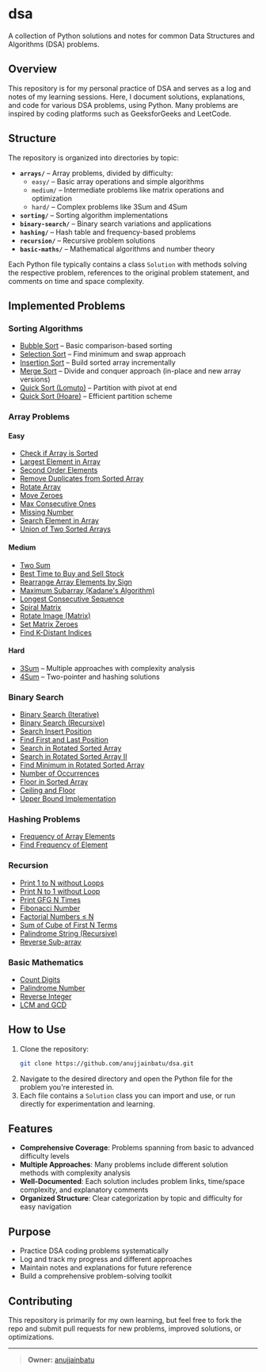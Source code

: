 # dsa

A collection of Python solutions and notes for common Data Structures and Algorithms (DSA) problems.

## Overview

This repository is for my personal practice of DSA and serves as a log and notes of my learning sessions. Here, I document solutions, explanations, and code for various DSA problems, using Python. Many problems are inspired by coding platforms such as GeeksforGeeks and LeetCode.

## Structure

The repository is organized into directories by topic:

- **`arrays/`** – Array problems, divided by difficulty:
  - `easy/` – Basic array operations and simple algorithms
  - `medium/` – Intermediate problems like matrix operations and optimization
  - `hard/` – Complex problems like 3Sum and 4Sum
- **`sorting/`** – Sorting algorithm implementations
- **`binary-search/`** – Binary search variations and applications
- **`hashing/`** – Hash table and frequency-based problems
- **`recursion/`** – Recursive problem solutions
- **`basic-maths/`** – Mathematical algorithms and number theory

Each Python file typically contains a class `Solution` with methods solving the respective problem, references to the original problem statement, and comments on time and space complexity.

## Implemented Problems

### Sorting Algorithms
- [Bubble Sort](sorting/bubble-sort) – Basic comparison-based sorting
- [Selection Sort](sorting/selection-sort.py) – Find minimum and swap approach
- [Insertion Sort](sorting/insertion-sort.py) – Build sorted array incrementally
- [Merge Sort](sorting/merge-sort.py) – Divide and conquer approach (in-place and new array versions)
- [Quick Sort (Lomuto)](sorting/quick-sort-lomuto-scheme—pivot-at-end.py) – Partition with pivot at end
- [Quick Sort (Hoare)](sorting/quick-sort-hoare-partition-scheme—pivot-at-start.py) – Efficient partition scheme

### Array Problems

#### Easy
- [Check if Array is Sorted](arrays/easy/check-if-an-array-is-sorted.py)
- [Largest Element in Array](arrays/easy/largest-element-in-array.py)
- [Second Order Elements](arrays/easy/second-order-elements.py)
- [Remove Duplicates from Sorted Array](arrays/easy/remove-duplicates-from-sorted-array.py)
- [Rotate Array](arrays/easy/rotate-array.py)
- [Move Zeroes](arrays/easy/move-zeroes.py)
- [Max Consecutive Ones](arrays/easy/max-consecutive-ones.py)
- [Missing Number](arrays/easy/missing-number.py)
- [Search Element in Array](arrays/easy/search-an-element-in-an-array.py)
- [Union of Two Sorted Arrays](arrays/easy/union-of-two-sorted-arrays.py)

#### Medium
- [Two Sum](arrays/medium/two-sum.py)
- [Best Time to Buy and Sell Stock](arrays/medium/best-time-to-buy-and-sell-stock.py)
- [Rearrange Array Elements by Sign](arrays/medium/rearrange-array-elements-by-sign.py)
- [Maximum Subarray (Kadane's Algorithm)](arrays/medium/maximum-subarray-kadane-algorithm.py)
- [Longest Consecutive Sequence](arrays/medium/longest-consecutive-sequence.py)
- [Spiral Matrix](arrays/medium/spiral-matrix.py)
- [Rotate Image (Matrix)](arrays/medium/rotate-image.py)
- [Set Matrix Zeroes](arrays/medium/set-matrix-zeroes.py)
- [Find K-Distant Indices](arrays/medium/find-all-k-distant-indices-in-an-array.py)

#### Hard
- [3Sum](arrays/hard/3sum.py) – Multiple approaches with complexity analysis
- [4Sum](arrays/hard/4sum.py) – Two-pointer and hashing solutions

### Binary Search
- [Binary Search (Iterative)](binary-search/binary-search-iterative.py)
- [Binary Search (Recursive)](binary-search/binary-search-recursive.py)
- [Search Insert Position](binary-search/search-insert-position.py)
- [Find First and Last Position](binary-search/find-first-and-last-position-of-element-in-sorted-array.py)
- [Search in Rotated Sorted Array](binary-search/search-in-rotated-sorted-array.py)
- [Search in Rotated Sorted Array II](binary-search/search-in-rotated-sorted-array-ii.py)
- [Find Minimum in Rotated Sorted Array](binary-search/find-minimum-in-rotated-sorted-array.py)
- [Number of Occurrences](binary-search/number-of-occurrence.py)
- [Floor in Sorted Array](binary-search/floor-in-a-sorted-array.py)
- [Ceiling and Floor](binary-search/ceiling-floor-in-a-sorted-array.py)
- [Upper Bound Implementation](binary-search/implement-upper-bound.py)

### Hashing Problems
- [Frequency of Array Elements](hashing/frequency-of-array-elements.py)
- [Find Frequency of Element](hashing/find-the-frequency.py)

### Recursion
- [Print 1 to N without Loops](recursion/print-1-to-n-without-using-loops.py)
- [Print N to 1 without Loop](recursion/print-n-to-1-without-loop.py)
- [Print GFG N Times](recursion/print-gfg-n-times.py)
- [Fibonacci Number](recursion/fibonacci-number.py)
- [Factorial Numbers ≤ N](recursion/find-all-factorial-numbers-less-than-or-equal-to-n.py)
- [Sum of Cube of First N Terms](recursion/sum-of-cube-of-first-n-terms)
- [Palindrome String (Recursive)](recursion/palindrome-string.py)
- [Reverse Sub-array](recursion/reverse-sub-array.py)

### Basic Mathematics
- [Count Digits](basic-maths/number-of-digits.py)
- [Palindrome Number](basic-maths/palindrome-number.py)
- [Reverse Integer](basic-maths/reverse-integer.py)
- [LCM and GCD](basic-maths/lcm-and-gcd.py)

## How to Use

1. Clone the repository:
   ```sh
   git clone https://github.com/anujjainbatu/dsa.git
   ```
2. Navigate to the desired directory and open the Python file for the problem you're interested in.
3. Each file contains a `Solution` class you can import and use, or run directly for experimentation and learning.

## Features

- **Comprehensive Coverage**: Problems spanning from basic to advanced difficulty levels
- **Multiple Approaches**: Many problems include different solution methods with complexity analysis
- **Well-Documented**: Each solution includes problem links, time/space complexity, and explanatory comments
- **Organized Structure**: Clear categorization by topic and difficulty for easy navigation

## Purpose

- Practice DSA coding problems systematically
- Log and track my progress and different approaches
- Maintain notes and explanations for future reference
- Build a comprehensive problem-solving toolkit

## Contributing

This repository is primarily for my own learning, but feel free to fork the repo and submit pull requests for new problems, improved solutions, or optimizations.

---

> **Owner:** [anujjainbatu](https://github.com/anujjainbatu)
